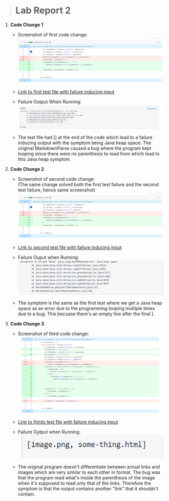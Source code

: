 > # Lab Report 2

 1. **Code Change 1**
    - Screenshot of first code change:
    ![Image](Change1.png)

    - [Link to first test file with failure inducing input](Markdown.md)

    - Failure Output When Running:
    ![Image](Output1.png)

    - The test file had [] at the end of the code which lead to a failure inducing output with the symptom being Java heap space. The original MarkdownParse caused a bug where the program kept looping since there were no parenthesis to read from which lead to this Java heap symptom.

 2. **Code Change 2**
    - Screenshot of second code change:  
    (The same change solved both the first test failure and the second test failure, hence same screenshot)
    ![Image](Change1.png)

    - [Link to second test file with failure inducing input](test2.md)

    - Failure Ouput when Running:
    ![Image](output2.png) 

    - The symptom is the same as the first test where we get a Java heap space as an error due to the programming looping multiple times due to a bug. This becuase there's an empty line after the final ].

 3. **Code Change 3**
    - Screenshot of third code change:  
    ![Image](Change3.png)

    - [Link to thirds test file with failure inducing input](Test3.md)  

    - Failure Output when Running:  
    ![Image](output3.png)

    - The original program doesn't differentiate between actual links and images which are very similar to each other in format. The bug was that the program read what's inside the parenthesis of the image when it's supposed to read only that of the links. Therefore the symptom is that the output contains another "link" that it shouldn't contain.